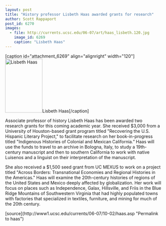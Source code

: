 ```yaml
---
layout: post
title: "History professor Lisbeth Haas awarded grants for research"
author: Scott Rappaport
post_id: 6270
images:
  - file: http://currents.ucsc.edu/06-07/art/haas_lisbeth.120.jpg
    image_id: 6269
    caption: "Lisbeth Haas"
---
```


[caption id="attachment_6269" align="alignright" width="120"]<a href="http://localhost/mysite/wp-content/uploads/2006/10/haas_lisbeth.120.jpg"><img class="size-full wp-image-6269" src="http://localhost/mysite/wp-content/uploads/2006/10/haas_lisbeth.120.jpg" alt="Lisbeth Haas" width="120" height="174" /></a>Lisbeth Haas[/caption]
<a name="content" id="content"></a>
<p>
  Associate professor of history Lisbeth Haas has been awarded two research grants for this coming academic year. She received $3,000 from a University of Houston-based grant program titled "Recovering the U.S. Hispanic Literary Project," to facilitate research on her book-in-progress titled "Indigenous Histories of Colonial and Mexican California<i>."</i> Haas will use the funds to travel to an archive in Bologna, Italy, to study a 19th-century manuscript and then to southern California to work with native Luisenos and a linguist on their interpretation of the manuscript.
</p>
<p>
  She also received a $1,500 seed grant from UC MEXUS to work on a project titled "Across Borders: Transnational Economies and Regional Histories in the Americas." Haas will examine the 20th-century histories of regions of the United States and Mexico deeply affected by globalization. Her work will focus on places such as Independence, Galax, Hillsville, and Friis in the Blue Ridge Mountains of Southwestern Virginia that had highly populated towns with factories that specialized in textiles, furniture, and mining for much of the 20th century.
</p>
[source](http://www1.ucsc.edu/currents/06-07/10-02/haas.asp "Permalink to haas")
